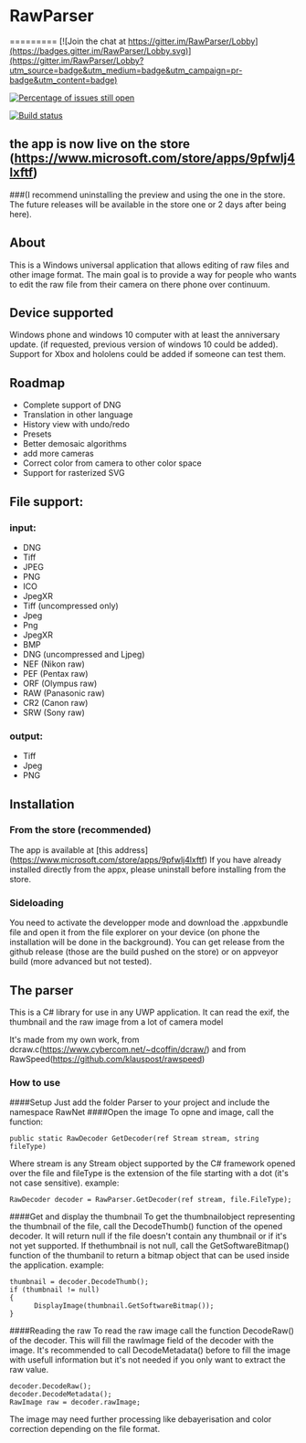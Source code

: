 # RawParser
=========
[![Join the chat at https://gitter.im/RawParser/Lobby](https://badges.gitter.im/RawParser/Lobby.svg)](https://gitter.im/RawParser/Lobby?utm_source=badge&utm_medium=badge&utm_campaign=pr-badge&utm_content=badge)

[![Percentage of issues still open](http://isitmaintained.com/badge/open/arimhan/RawParser.svg)](http://isitmaintained.com/project/arimhan/RawParser "Percentage of issues still open")

[![Build status](https://ci.appveyor.com/api/projects/status/sdvkbleoqohq9rmb/branch/master?svg=true)](https://ci.appveyor.com/project/arimhan/rawparser/branch/master)

## the app is now live on the store (https://www.microsoft.com/store/apps/9pfwlj4lxftf) 
###(I recommend uninstalling the preview and using the one in the store. The future releases will be available in the store one or 2 days after being here).

## About
This is a Windows universal application that allows editing of raw files and other image format.
The main goal is to provide a way for people who wants to edit the raw file from their camera on there phone over continuum.
## Device supported
Windows phone and windows 10 computer with at least the anniversary update. (if requested, previous version of windows 10 could be added).
Support for Xbox and hololens could be added if someone can test them.

## Roadmap
- Complete support of DNG 
- Translation in other language
- History view with undo/redo
- Presets
- Better demosaic algorithms
- add more cameras
- Correct color from camera to other color space
- Support for rasterized SVG

## File support:
### input:
- DNG
- Tiff
- JPEG
- PNG
- ICO
- JpegXR
- Tiff (uncompressed only)
- Jpeg
- Png 
- JpegXR
- BMP
- DNG (uncompressed and Ljpeg)  
- NEF (Nikon raw)
- PEF (Pentax raw)
- ORF (Olympus raw)
- RAW (Panasonic raw)
- CR2 (Canon raw)
- SRW (Sony raw)
  
### output:
 - Tiff
 - Jpeg
 - PNG

## Installation
### From the store (recommended)
The app is available at [this address]
(https://www.microsoft.com/store/apps/9pfwlj4lxftf)
If you have already installed directly from the appx, please uninstall before installing from the store.

### Sideloading
You need to activate the developper mode and download the .appxbundle file and open it from the file explorer on your device (on phone the installation will be done in the background).
 You can get release from the github release (those are the build pushed on the store) or on appveyor build (more advanced but not tested).
 
 ## The parser
 This is a C# library for use in any UWP application.
It can read the exif, the thumbnail and the raw image from a lot of camera model

It's made from my own work, from dcraw.c(https://www.cybercom.net/~dcoffin/dcraw/) and from RawSpeed(https://github.com/klauspost/rawspeed)

### How to use
####Setup
Just add the folder Parser to your project and include the namespace RawNet
####Open the image
To opne and image, call the function:
```
public static RawDecoder GetDecoder(ref Stream stream, string fileType)
```
Where stream is any Stream object supported by the C# framework opened over the file and fileType is the extension of the file starting with a dot (it's not case sensitive).
example:
```
RawDecoder decoder = RawParser.GetDecoder(ref stream, file.FileType);
```
####Get and display the thumbnail
To get the thumbnailobject representing the thumbnail of the file, call the DecodeThumb() function of the opened decoder. It will return null if the file doesn't contain any thumbnail or if it's not yet supported. If thethumbnail is not null, call the GetSoftwareBitmap() function of the thumbanil to return a bitmap object that can be used inside the application.
example:
```
thumbnail = decoder.DecodeThumb();
if (thumbnail != null)
{
      DisplayImage(thumbnail.GetSoftwareBitmap());        
}
```

####Reading the raw
To read the raw image call the function DecodeRaw() of the decoder. This will fill the rawImage field of the decoder with the image.
It's recommended to call DecodeMetadata() before to fill the image with usefull information but it's not needed if you only want to extract the raw value.
```
decoder.DecodeRaw();
decoder.DecodeMetadata();
RawImage raw = decoder.rawImage;
```
The image may need further processing like debayerisation and color correction depending on the file format.
